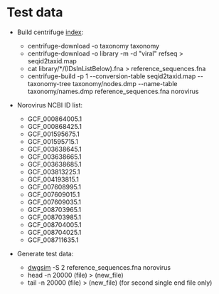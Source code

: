 # Test data

* Build centrifuge [index](https://ccb.jhu.edu/software/centrifuge/manual.shtml#database-download-and-index-building):
  * centrifuge-download -o taxonomy taxonomy
  * centrifuge-download -o library -m -d "viral" refseq > seqid2taxid.map
  * cat library/*/(IDsInListBelow).fna > reference_sequences.fna
  * centrifuge-build -p 1 --conversion-table seqid2taxid.map --taxonomy-tree taxonomy/nodes.dmp --name-table taxonomy/names.dmp reference_sequences.fna norovirus

* Norovirus NCBI ID list:
  * GCF_000864005.1
  * GCF_000868425.1
  * GCF_001595675.1
  * GCF_001595715.1
  * GCF_003638645.1
  * GCF_003638665.1
  * GCF_003638685.1
  * GCF_003813225.1
  * GCF_004193815.1
  * GCF_007608995.1
  * GCF_007609015.1
  * GCF_007609035.1
  * GCF_008703965.1
  * GCF_008703985.1
  * GCF_008704005.1
  * GCF_008704025.1
  * GCF_008711635.1

* Generate test data:
  * [dwgsim](https://github.com/nh13/DWGSIM) -S 2 reference_sequences.fna norovirus
  * head -n 20000 (file) > (new_file)
  * tail -n 20000 (file) > (new_file) (for second single end file only)
